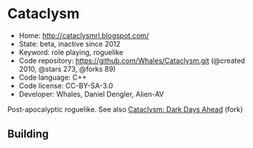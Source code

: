 # Cataclysm

- Home: http://cataclysmrl.blogspot.com/
- State: beta, inactive since 2012
- Keyword: role playing, roguelike
- Code repository: https://github.com/Whales/Cataclysm.git (@created 2010, @stars 273, @forks 89)
- Code language: C++
- Code license: CC-BY-SA-3.0
- Developer: Whales, Daniel Dengler, Alien-AV

Post-apocalyptic roguelike.
See also [Cataclysm: Dark Days Ahead](cataclysm_dark_days_ahead.md) (fork)

## Building
